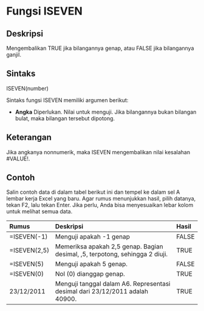 # Fungsi ISEVEN

## Deskripsi

Mengembalikan TRUE jika bilangannya genap, atau FALSE jika bilangannya ganjil.

## Sintaks

ISEVEN\(number\)

Sintaks fungsi ISEVEN memiliki argumen berikut:

* **Angka**    Diperlukan. Nilai untuk menguji. Jika bilangannya bukan bilangan bulat, maka bilangan tersebut dipotong.

## Keterangan

Jika angkanya nonnumerik, maka ISEVEN mengembalikan nilai kesalahan \#VALUE!.

## Contoh

Salin contoh data di dalam tabel berikut ini dan tempel ke dalam sel A lembar kerja Excel yang baru. Agar rumus menunjukkan hasil, pilih datanya, tekan F2, lalu tekan Enter. Jika perlu, Anda bisa menyesuaikan lebar kolom untuk melihat semua data.

| **Rumus** | **Deskripsi** | **Hasil** |
| :--- | :--- | :--- |
| =ISEVEN\(-1\) | Menguji apakah -1 genap | FALSE |
| =ISEVEN\(2,5\) | Memeriksa apakah 2,5 genap. Bagian desimal, ,5, terpotong, sehingga 2 diuji. | TRUE |
| =ISEVEN\(5\) | Menguji apakah 5 genap. | FALSE |
| =ISEVEN\(0\) | Nol \(0\) dianggap genap. | TRUE |
| 23/12/2011 | Menguji tanggal dalam A6. Representasi desimal dari 23/12/2011 adalah 40900. | TRUE |

